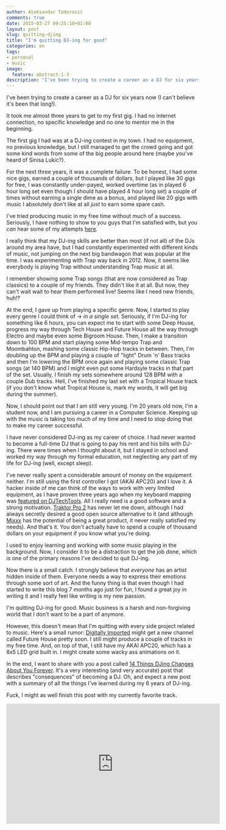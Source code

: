 ```yaml
---
author: Aleksandar Todorović
comments: true
date: 2015-03-27 09:25:10+01:00
layout: post
slug: quitting-djing
title: "I'm quitting DJ-ing for good"
categories: en
tags:
- personal
- music
image:
  feature: abstract-1-3
description: "I've been trying to create a career as a DJ for six years now (I can't believe it's been that long!). Now, it is time for me to quit."
---
```


I've been trying to create a career as a DJ for six years now (I can't believe it's been that long!).

It took me almost three years to get to my first gig. I had no internet connection, no specific knowledge and no one to mentor me in the beginning.

The first gig I had was at a DJ-ing contest in my town. I had no equipment, no previous knowledge, but I still managed to get the crowd going and got some kind words from some of the big people around here (maybe you've heard of Sinisa Lukic?).

For the next three years, it was a complete failure. To be honest, I had some nice gigs, earned a couple of thousands of dollars, but I played like 30 gigs for free, I was constantly under-payed, worked overtime (as in played 6 hour long set even though I should have played 4 hour long set) a couple of times without earning a single dime as a bonus, and played like 20 gigs with music I absolutely don't like at all _just_ to earn some spare cash.

I've tried producing music in my free time without much of a success. Seriously, I have nothing to show to you guys that I'm satisfied with, but you _can_ hear some of my attempts [here](htttp://soundcloud.com/r3bldj).

I really think that my DJ-ing skills are better than most (if not all) of the DJs around my area have, but I had constantly experimented with different kinds of music, not jumping on the next big bandwagon that was popular at the time. I was experimenting with Trap way back in 2012. Now, it seems like everybody is playing Trap without understanding Trap music at all.

I remember showing some Trap songs (that are now considered as Trap classics) to a couple of my friends. They didn't like it at all. But now, they can't wait wait to hear them performed live! Seems like I need new friends, huh!?

At the end, I gave up from playing a specific genre. Now, I started to play every genre I could think of -> _in a single set_. Seriously, if I'm DJ-ing for something like 6 hours, you can expect me to start with some Deep House, progress my way through Tech House and Future House all the way through Electro and maybe even some Bigroom House. Then, I make a transition down to 100 BPM and start playing some Mid-tempo Trap and Moombahton, mashing some classic Hip-Hop tracks in between. Then, I'm doubling up the BPM and playing a couple of "light" Drum 'n' Bass tracks and then I'm lowering the BPM once again and playing some classic Trap songs (at 140 BPM) and I might even put some Hardsyle tracks in that part of the set. Usually, I finish my sets somewhere around 128 BPM with a couple Dub tracks. Hell, I've finished my last set with a Tropical House track (if you don't know what Tropical House is, mark my words, it will get big during the summer).

Now, I should point out that I am still very young. I'm 20 years old now, I'm a student now, and I am pursuing a career in a Computer Science. Keeping up with the music is taking too much of my time and I need to stop doing that to make my career successful.

I have never considered DJ-ing as my career of choice. I had never wanted to become a full-time DJ that is going to pay his rent and his bills with DJ-ing. There were times when I thought about it, but I stayed in school and worked my way through my formal education, not neglecting any part of my life for DJ-ing (well, except sleep).

I've never really spent a considerable amount of money on the equipment neither. I'm still using the first controller I got (AKAI APC20) and I love it. A hacker inside of me can think of the ways to work with very limited equipment, as I have proven three years ago when my keyboard mapping was [featured on DJTechTools](http://djtechtools.com/2012/03/06/djing-with-a-computer-keyboard/). All I really need is a good software and a strong motivation. [Traktor Pro 2](http://www.native-instruments.com/en/products/traktor/dj-software/traktor-pro-2/) has never let me down, although I had always secretly desired a good open source alternative to it (and although [Mixxx](http://mixxx.org/) has the potential of being a great product, it never really satisfied my needs). And that's it. You don't actually have to spend a couple of thousand dollars on your equipment if you know what you're doing.

I used to enjoy learning and working with some music playing in the background. Now, I consider it to be a distraction to get the job done, which is one of the primary reasons I've decided to quit DJ-ing.

Now there is a small catch. I strongly believe that _everyone_ has an artist hidden inside of them. Everyone needs a way to express their emotions through some sort of art. And the funny thing is that even though I had started to write this blog 7 months ago just for fun, I found a great joy in writing it and I really feel like writing is my new passion.

I'm quitting DJ-ing for good. Music business is a harsh and non-forgiving world that I don't want to be a part of anymore.

However, this doesn't mean that I'm quitting with every side project related to music. Here's a small rumor: [Digitally Imported](http://www.di.fm) might get a new channel called Future House pretty soon. I still might produce a couple of tracks in my free time. And, on top of that, I still have my AKAI APC20, which has a 8x5 LED grid built in. I might create some wacky ass animations on it.

In the end, I want to share with you a post called [14 Things DJing Changes About You Forever](http://www.digitaldjtips.com/2015/03/14-things-djing-changes-forever/). It's a very interesting (and very accurate) post that describes "consequences" of becoming a DJ. Oh, and expect a new post with a summary of all the things I've learned during my 6 years of DJ-ing.

Fuck, I might as well finish this post with my currently favorite track.

<iframe width="560" height="315" src="https://www.youtube-nocookie.com/embed/dYc5tTvBlFE" frameborder="0" allowfullscreen></iframe>
